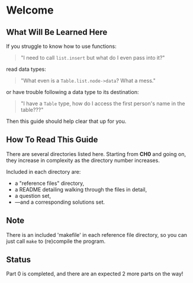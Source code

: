 # Welcome

## What Will Be Learned Here
If you struggle to know how to use functions:
> "I need to call `list.insert` but what do I even pass into it?"

read data types:
> "What even is a `Table.list.node->data`? What a mess."

or have trouble following a data type to its destination:
> "I have a `Table` type, how do I access the first person's name in the table???"

Then this guide should help clear that up for you.

## How To Read This Guide
There are several directories listed here. Starting from **CH0** and going on, they increase in
complexity as the directory number increases.

Included in each directory are:
- a "reference files" directory,
- a README detailing walking through the files in detail,
- a question set,
- —and a corresponding solutions set.

## Note
There is an included 'makefile' in each reference file directory, so you can just call `make`
to (re)compile the program.

## Status
Part 0 is completed, and there are an expected 2 more parts on the way!
